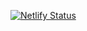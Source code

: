 
[![Netlify Status](https://api.netlify.com/api/v1/badges/dc2d1031-f2e4-4122-87de-5d3814a0da96/deploy-status)](https://app.netlify.com/sites/wizardly-nightingale-098091/deploys)